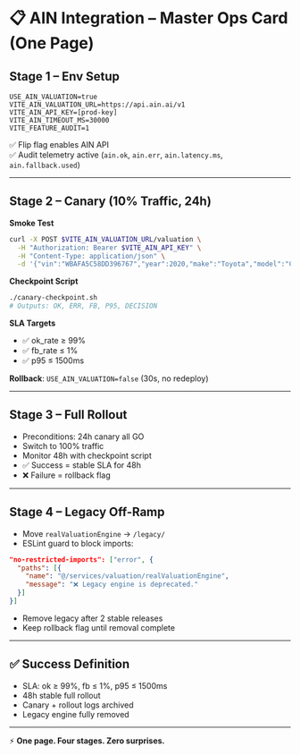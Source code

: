 # 📋 AIN Integration – Master Ops Card (One Page)

## Stage 1 – Env Setup

```env
USE_AIN_VALUATION=true
VITE_AIN_VALUATION_URL=https://api.ain.ai/v1
VITE_AIN_API_KEY=[prod-key]
VITE_AIN_TIMEOUT_MS=30000
VITE_FEATURE_AUDIT=1
```

✅ Flip flag enables AIN API  
✅ Audit telemetry active (`ain.ok`, `ain.err`, `ain.latency.ms`, `ain.fallback.used`)

---

## Stage 2 – Canary (10% Traffic, 24h)

**Smoke Test**

```bash
curl -X POST $VITE_AIN_VALUATION_URL/valuation \
  -H "Authorization: Bearer $VITE_AIN_API_KEY" \
  -H "Content-Type: application/json" \
  -d '{"vin":"WBAFA5C58DD396767","year":2020,"make":"Toyota","model":"Camry","mileage":50000,"condition":"good","zip":"90210"}'
```

**Checkpoint Script**

```bash
./canary-checkpoint.sh
# Outputs: OK, ERR, FB, P95, DECISION
```

**SLA Targets**

* ✅ ok\_rate ≥ 99%
* ✅ fb\_rate ≤ 1%
* ✅ p95 ≤ 1500ms

**Rollback**: `USE_AIN_VALUATION=false` (30s, no redeploy)

---

## Stage 3 – Full Rollout

* Preconditions: 24h canary all GO
* Switch to 100% traffic
* Monitor 48h with checkpoint script
* ✅ Success = stable SLA for 48h
* ❌ Failure = rollback flag

---

## Stage 4 – Legacy Off-Ramp

* Move `realValuationEngine` → `/legacy/`
* ESLint guard to block imports:

```json
"no-restricted-imports": ["error", {
  "paths": [{
    "name": "@/services/valuation/realValuationEngine",
    "message": "❌ Legacy engine is deprecated."
  }]
}]
```

* Remove legacy after 2 stable releases
* Keep rollback flag until removal complete

---

## ✅ Success Definition

* SLA: ok ≥ 99%, fb ≤ 1%, p95 ≤ 1500ms
* 48h stable full rollout
* Canary + rollout logs archived
* Legacy engine fully removed

---

⚡ **One page. Four stages. Zero surprises.**